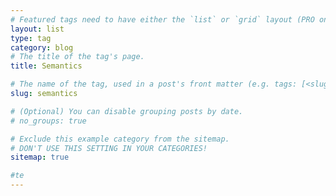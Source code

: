 ```yaml
---
# Featured tags need to have either the `list` or `grid` layout (PRO only).fsd
layout: list
type: tag
category: blog
# The title of the tag's page.
title: Semantics

# The name of the tag, used in a post's front matter (e.g. tags: [<slug>]).
slug: semantics

# (Optional) You can disable grouping posts by date.
# no_groups: true

# Exclude this example category from the sitemap.
# DON'T USE THIS SETTING IN YOUR CATEGORIES!
sitemap: true

#te
---
```

